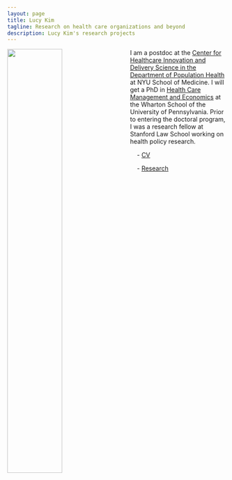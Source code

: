 ```yaml
---
layout: page
title: Lucy Kim
tagline: Research on health care organizations and beyond
description: Lucy Kim's research projects
---
```


<img style="float: left; padding-right: 30px; width:50%; height:50%;" src="http://lucy-kim.github.io/profile_mar2016.jpg">

I am a postdoc at the [Center for Healthcare Innovation and Delivery Science in the Department of Population Health](https://med.nyu.edu/chids/home) at NYU School of Medicine. I will get a PhD in [Health Care Management and Economics](https://hcmg.wharton.upenn.edu/) at the Wharton School of the University of Pennsylvania. Prior to entering the doctoral program, I was a research fellow at Stanford Law School working on health policy research.

&nbsp;&nbsp;&nbsp;&nbsp;- [CV](https://www.dropbox.com/s/zk7ezft9euff3pp/Kim-cv.pdf?dl=0) 

&nbsp;&nbsp;&nbsp;&nbsp;- [Research](pages/research.html) 
